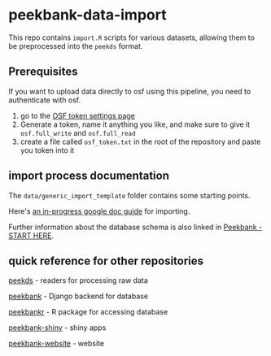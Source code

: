 # peekbank-data-import

This repo contains `import.R` scripts for various datasets, allowing them to be preprocessed into the `peekds` format. 

## Prerequisites

If you want to upload data directly to osf using this pipeline, you need to authenticate with osf.

1. go to the [OSF token settings page](https://accounts.osf.io/login?service=https%3A%2F%2Fosf.io%2Fsettings%2Ftokens%2F)
2. Generate a token, name it anything you like, and make sure to give it `osf.full_write` and `osf.full_read`
3. create a file called `osf_token.txt` in the root of the repository and paste you token into it

## import process documentation

The `data/generic_import_template` folder contains some starting points.

Here's [an in-progress google doc guide](https://docs.google.com/document/d/1hQrbV33Zdl3SmbJAdTuzyfwCNF9nYpouQ7lQ8U0dQSw/edit) for importing.

Further information about the database schema is also linked in [Peekbank - START HERE](https://docs.google.com/document/d/1PrIrLg_A9VTITIp--ucf_wMN-C0VPODtirz8jowUL1Y/edit).

## quick reference for other repositories

[peekds](https://github.com/langcog/peekds) - readers for processing raw data

[peekbank](https://github.com/langcog/peekbank) - Django backend for database

[peekbankr](https://github.com/langcog/peekbankr) - R package for accessing database

[peekbank-shiny](https://github.com/langcog/peekbank-shiny) - shiny apps

[peekbank-website](https://github.com/langcog/peekbank-website) - website

